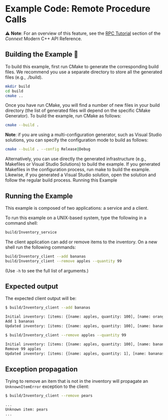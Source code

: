 # Example Code: Remote Procedure Calls

:warning: **Note**: For an overview of this feature, see the
[RPC Tutorial](https://community.rti.com/static/documentation/connext-dds/7.2.0/doc/api/connext_dds/api_cpp2/group__RpcTutorialModule.html)
section of the *Connext* Modern C++ API Reference.

## Building the Example :wrench:

To build this example, first run CMake to generate the corresponding build
files. We recommend you use a separate directory to store all the generated
files (e.g., ./build).

```sh
mkdir build
cd build
cmake ..
```

Once you have run CMake, you will find a number of new files in your build
directory (the list of generated files will depend on the specific CMake
Generator). To build the example, run CMake as follows:

```sh
cmake --build .
```

**Note**: if you are using a multi-configuration generator, such as Visual
Studio solutions, you can specify the configuration mode to build as follows:

```sh
cmake --build . --config Release|Debug
```

Alternatively, you can use directly the generated infrastructure (e.g.,
Makefiles or Visual Studio Solutions) to build the example. If you generated
Makefiles in the configuration process, run make to build the example. Likewise,
if you generated a Visual Studio solution, open the solution and follow the
regular build process.
Running this Example

## Running the Example

This example is composed of two applications: a service and a client.

To run this example on a UNIX-based system, type the following in a command
shell:

```sh
build/Inventory_service
```

The client application can add or remove items to the inventory. On a new
shell run the following commands:

```sh
build/Inventory_client --add bananas
build/Inventory_client --remove apples --quantity 99
```

(Use ``-h`` to see the full list of arguments.)

## Expected output

The expected client output will be:

```sh
$ build/Inventory_client --add bananas

Initial inventory: [items: {[name: apples, quantity: 100], [name: oranges, quantity: 50]}]
Add 1 bananas
Updated inventory: [items: {[name: apples, quantity: 100], [name: bananas, quantity: 1], [name: oranges, quantity: 50]}]
```

```sh
$ build/Inventory_client --remove apples --quantity 99

Initial inventory: [items: {[name: apples, quantity: 100], [name: bananas, quantity: 1], [name: oranges, quantity: 50]}]
Remove 99 apples
Updated inventory: [items: {[name: apples, quantity: 1], [name: bananas, quantity: 1], [name: oranges, quantity: 50]}]
```

## Exception propagation

Trying to remove an item that is not in the inventory will propagate an
`UnknownItemError` exception to the client:

```sh
$ build/Inventory_client --remove pears

...
Unknown item: pears
...
```

